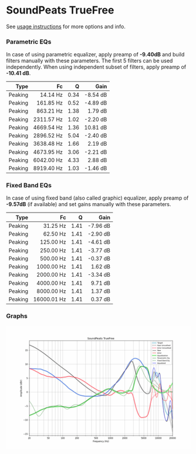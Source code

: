# SoundPeats TrueFree
See [usage instructions](https://github.com/jaakkopasanen/AutoEq#usage) for more options and info.

### Parametric EQs
In case of using parametric equalizer, apply preamp of **-9.40dB** and build filters manually
with these parameters. The first 5 filters can be used independently.
When using independent subset of filters, apply preamp of **-10.41 dB**.

| Type    | Fc         |    Q | Gain     |
|--------:|-----------:|-----:|---------:|
| Peaking | 14.14 Hz   | 0.34 | -8.54 dB |
| Peaking | 161.85 Hz  | 0.52 | -4.89 dB |
| Peaking | 863.21 Hz  | 1.38 | 1.79 dB  |
| Peaking | 2311.57 Hz | 1.02 | -2.20 dB |
| Peaking | 4669.54 Hz | 1.36 | 10.81 dB |
| Peaking | 2896.52 Hz | 5.04 | -2.40 dB |
| Peaking | 3638.48 Hz | 1.66 | 2.19 dB  |
| Peaking | 4673.95 Hz | 3.06 | -2.21 dB |
| Peaking | 6042.00 Hz | 4.33 | 2.88 dB  |
| Peaking | 8919.40 Hz | 1.03 | -1.46 dB |

### Fixed Band EQs
In case of using fixed band (also called graphic) equalizer, apply preamp of **-9.57dB**
(if available) and set gains manually with these parameters.

| Type    | Fc          |    Q | Gain     |
|--------:|------------:|-----:|---------:|
| Peaking | 31.25 Hz    | 1.41 | -7.96 dB |
| Peaking | 62.50 Hz    | 1.41 | -2.90 dB |
| Peaking | 125.00 Hz   | 1.41 | -4.61 dB |
| Peaking | 250.00 Hz   | 1.41 | -3.77 dB |
| Peaking | 500.00 Hz   | 1.41 | -0.37 dB |
| Peaking | 1000.00 Hz  | 1.41 | 1.62 dB  |
| Peaking | 2000.00 Hz  | 1.41 | -3.34 dB |
| Peaking | 4000.00 Hz  | 1.41 | 9.71 dB  |
| Peaking | 8000.00 Hz  | 1.41 | 1.37 dB  |
| Peaking | 16000.01 Hz | 1.41 | 0.37 dB  |

### Graphs
![](./SoundPeats%20TrueFree.png)